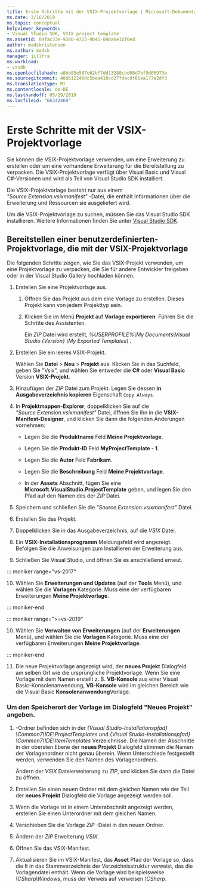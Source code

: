 ```yaml
---
title: Erste Schritte mit der VSIX-Projektvorlage | Microsoft-Dokumentation
ms.date: 3/16/2019
ms.topic: conceptual
helpviewer_keywords:
- Visual Studio SDK, VSIX project template
ms.assetid: 89fac33e-9380-4723-9b45-048a6e16f0ed
author: madskristensen
ms.author: madsk
manager: jillfra
ms.workload:
- vssdk
ms.openlocfilehash: a8bb85e507e62bf7dd13288cbd08d7bf9d06973e
ms.sourcegitcommit: 40d612240dc5bea418cd27fdacdf85ea177e2df3
ms.translationtype: MT
ms.contentlocale: de-DE
ms.lasthandoff: 05/29/2019
ms.locfileid: "66342460"
---
```

# <a name="get-started-with-the-vsix-project-template"></a>Erste Schritte mit der VSIX-Projektvorlage

Sie können die VSIX-Projektvorlage verwenden, um eine Erweiterung zu erstellen oder um eine vorhandene Erweiterung für die Bereitstellung zu verpacken. Die VSIX-Projektvorlage verfügt über Visual Basic und Visual C#-Versionen und wird als Teil von Visual Studio SDK installiert.

 Die VSIX-Projektvorlage besteht nur aus einem *"Source.Extension.vsixmanifest"* -Datei, die enthält Informationen über die Erweiterung und Ressourcen sie ausgeliefert wird.

 Um die VSIX-Projektvorlage zu suchen, müssen Sie das Visual Studio SDK installieren. Weitere Informationen finden Sie unter [Visual Studio SDK](../extensibility/visual-studio-sdk.md).

## <a name="deploy-a-custom-project-template-using-the-vsix-project-template"></a>Bereitstellen einer benutzerdefinierten-Projektvorlage, die mit der VSIX-Projektvorlage

 Die folgenden Schritte zeigen, wie Sie das VSIX-Projekt verwenden, um eine Projektvorlage zu verpacken, die Sie für andere Entwickler freigeben oder in der Visual Studio Gallery hochladen können.

1. Erstellen Sie eine Projektvorlage aus.

    1. Öffnen Sie das Projekt aus dem eine Vorlage zu erstellen. Dieses Projekt kann von jedem Projekttyp sein.

    2. Klicken Sie im Menü **Projekt** auf **Vorlage exportieren**. Führen Sie die Schritte des Assistenten.

         Ein *ZIP* Datei wird erstellt, *%USERPROFILE%\My Documents\Visual Studio {Version} \My Exported Templates\\* .

2. Erstellen Sie ein leeres VSIX-Projekt.

     Wählen Sie **Datei** > **Neu** > **Projekt** aus. Klicken Sie in das Suchfeld, geben Sie "Vsix", und wählen Sie entweder die **C#** oder **Visual Basic** Version **VSIX-Projekt**.

3. Hinzufügen der *ZIP* Datei zum Projekt. Legen Sie dessen **in Ausgabeverzeichnis kopieren** Eigenschaft `Copy Always`.

4. In **Projektmappen-Explorer**, doppelklicken Sie auf die *"Source.Extension.vsixmanifest"* Datei, öffnen Sie ihn in die **VSIX-Manifest-Designer**, und klicken Sie dann die folgenden Änderungen vornehmen:

    - Legen Sie die **Produktname** Feld **Meine Projektvorlage**.

    - Legen Sie die **Produkt-ID** Feld **MyProjectTemplate - 1**.

    - Legen Sie die **Autor** Feld **Fabrikam**.

    - Legen Sie die **Beschreibung** Feld **Meine Projektvorlage**.

    - In der **Assets** Abschnitt, fügen Sie eine **Microsoft.VisualStudio.ProjectTemplate** geben, und legen Sie den Pfad auf den Namen des der *ZIP* Datei.

5. Speichern und schließen Sie die *"Source.Extension.vsixmanifest"* Datei.

6. Erstellen Sie das Projekt.

7. Doppelklicken Sie in das Ausgabeverzeichnis, auf die *VSIX* Datei.

8. Ein **VSIX-Installationsprogramm** Meldungsfeld wird angezeigt. Befolgen Sie die Anweisungen zum Installieren der Erweiterung aus.

9. Schließen Sie Visual Studio, und öffnen Sie es anschließend erneut.

::: moniker range="vs-2017"

10. Wählen Sie **Erweiterungen und Updates** (auf der **Tools** Menü), und wählen Sie die **Vorlagen** Kategorie. Muss eine der verfügbaren Erweiterungen **Meine Projektvorlage**.

::: moniker-end

::: moniker range=">=vs-2019"

10. Wählen Sie **Verwalten von Erweiterungen** (auf der **Erweiterungen** Menü), und wählen Sie die **Vorlagen** Kategorie. Muss eine der verfügbaren Erweiterungen **Meine Projektvorlage**.

::: moniker-end

11. Die neue Projektvorlage angezeigt wird, der **neues Projekt** Dialogfeld am selben Ort wie die ursprüngliche Projektvorlage. Wenn Sie eine Vorlage mit dem Namen erstellt z. B. **VB-Konsole** aus einer Visual Basic-Konsolenanwendung, **VB-Konsole** wird im gleichen Bereich wie die Visual Basic **Konsolenanwendung**Vorlage.

### <a name="to-specify-the-location-of-the-template-in-the-new-project-dialog-box"></a>Um den Speicherort der Vorlage im Dialogfeld "Neues Projekt" angeben.

1. -Ordner befinden sich in der *{Visual Studio-Installationspfad} \Common7\IDE\ProjectTemplates* und *{Visual Studio-Installationspfad} \Common7\IDE\ItemTemplates* Verzeichnisse. Die Namen der Abschnitte in der obersten Ebene der **neues Projekt** Dialogfeld stimmen die Namen der Vorlagenordner nicht genau überein. Wenn Unterschiede festgestellt werden, verwenden Sie den Namen des Vorlagenordners.

    Ändern der *VSIX* Dateierweiterung zu *ZIP*, und klicken Sie dann die Datei zu öffnen.

2. Erstellen Sie einen neuen Ordner mit dem gleichen Namen wie der Teil der **neues Projekt** Dialogfeld die Vorlage angezeigt werden soll.

3. Wenn die Vorlage ist in einem Unterabschnitt angezeigt werden, erstellen Sie einen Unterordner mit dem gleichen Namen.

4. Verschieben Sie die Vorlage *ZIP* -Datei in den neuen Ordner.

5. Ändern der *ZIP* Erweiterung *VSIX*.

6. Öffnen Sie das VSIX-Manifest.

7. Aktualisieren Sie im VSIX-Manifest, das **Asset** Pfad der Vorlage so, dass die It in das Stammverzeichnis der Verzeichnisstruktur verweist, das die Vorlagendatei enthält. Wenn die Vorlage wird beispielsweise *\CSharp\Windows*, muss der Verweis auf verweisen *\CSharp*.
